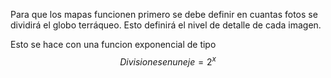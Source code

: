 Para que los mapas funcionen primero se debe definir en cuantas fotos se dividirá el globo terráqueo. Esto definirá el nivel de detalle de cada imagen.

Esto se hace con una funcion exponencial de tipo
$$Divisiones en un eje = 2^x$$
